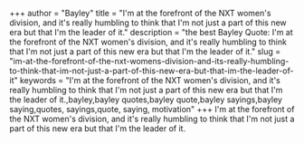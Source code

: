 +++
author = "Bayley"
title = "I'm at the forefront of the NXT women's division, and it's really humbling to think that I'm not just a part of this new era but that I'm the leader of it."
description = "the best Bayley Quote: I'm at the forefront of the NXT women's division, and it's really humbling to think that I'm not just a part of this new era but that I'm the leader of it."
slug = "im-at-the-forefront-of-the-nxt-womens-division-and-its-really-humbling-to-think-that-im-not-just-a-part-of-this-new-era-but-that-im-the-leader-of-it"
keywords = "I'm at the forefront of the NXT women's division, and it's really humbling to think that I'm not just a part of this new era but that I'm the leader of it.,bayley,bayley quotes,bayley quote,bayley sayings,bayley saying,quotes, sayings,quote, saying, motivation"
+++
I'm at the forefront of the NXT women's division, and it's really humbling to think that I'm not just a part of this new era but that I'm the leader of it.

